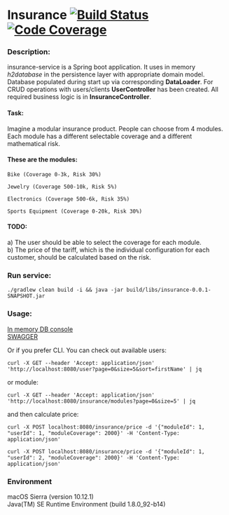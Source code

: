 Insurance [![Build Status](https://travis-ci.org/VladimirYushkevich/insurance-service.svg?branch=master)](https://travis-ci.org/VladimirYushkevich/insurance-service) [![Code Coverage](https://img.shields.io/codecov/c/github/VladimirYushkevich/insurance-service/master.svg)](https://codecov.io/github/VladimirYushkevich/insurance-service?branch=master)
=
### Description:

insurance-service is a Spring boot application.
It uses in memory *h2database* in the persistence layer with appropriate domain model. Database populated during start up via
corresponding **DataLoader**.
For CRUD operations with users/clients **UserController** has been created. All required business logic is in
**InsuranceController**.

#### Task:

Imagine a modular insurance product. People can choose from 4 modules. Each module has a
different selectable coverage and a different mathematical risk.

#### These are the modules:
```
Bike (Coverage 0-3k, Risk 30%)

Jewelry (Coverage 500-10k, Risk 5%)

Electronics (Coverage 500-6k, Risk 35%)

Sports Equipment (Coverage 0-20k, Risk 30%)
```

#### TODO:
a) The user should be able to select the coverage for each module.<br/>
b) The price of the tariff, which is the individual configuration for each customer, should be calculated
based on the risk.

### Run service:
```
./gradlew clean build -i && java -jar build/libs/insurance-0.0.1-SNAPSHOT.jar
```

### Usage:

[In memory DB console](http://localhost:8080/h2-console)  
[SWAGGER](http://localhost:8080/swagger-ui.html)

Or if you prefer CLI.
You can check out available users:
```
curl -X GET --header 'Accept: application/json' 'http://localhost:8080/user?page=0&size=5&sort=firstName' | jq
```
or module:
```
curl -X GET --header 'Accept: application/json' 'http://localhost:8080/insurance/modules?page=0&size=5' | jq
```
and then calculate price:
```
curl -X POST localhost:8080/insurance/price -d '{"moduleId": 1, "userId": 1, "moduleCoverage": 2000}' -H 'Content-Type: application/json'
```
```
curl -X POST localhost:8080/insurance/price -d '{"moduleId": 1, "userId": 2, "moduleCoverage": 2000}' -H 'Content-Type: application/json'
```

### Environment

macOS Sierra (version 10.12.1)  
Java(TM) SE Runtime Environment (build 1.8.0_92-b14)